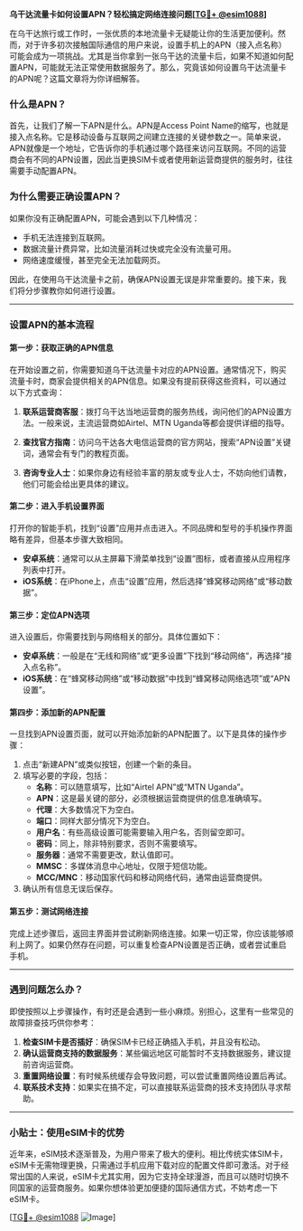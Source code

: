 **乌干达流量卡如何设置APN？轻松搞定网络连接问题[[TG💪+ @esim1088](https://t.me/s/esim1088)]**

在乌干达旅行或工作时，一张优质的本地流量卡无疑能让你的生活更加便利。然而，对于许多初次接触国际通信的用户来说，设置手机上的APN（接入点名称）可能会成为一项挑战。尤其是当你拿到一张乌干达的流量卡后，如果不知道如何配置APN，可能就无法正常使用数据服务了。那么，究竟该如何设置乌干达流量卡的APN呢？这篇文章将为你详细解答。

### 什么是APN？

首先，让我们了解一下APN是什么。APN是Access Point Name的缩写，也就是接入点名称。它是移动设备与互联网之间建立连接的关键参数之一。简单来说，APN就像是一个地址，它告诉你的手机通过哪个路径来访问互联网。不同的运营商会有不同的APN设置，因此当更换SIM卡或者使用新运营商提供的服务时，往往需要手动配置APN。

### 为什么需要正确设置APN？

如果你没有正确配置APN，可能会遇到以下几种情况：
- 手机无法连接到互联网。
- 数据流量计费异常，比如流量消耗过快或完全没有流量可用。
- 网络速度缓慢，甚至完全无法加载网页。

因此，在使用乌干达流量卡之前，确保APN设置无误是非常重要的。接下来，我们将分步骤教你如何进行设置。

---

### 设置APN的基本流程

#### 第一步：获取正确的APN信息
在开始设置之前，你需要知道乌干达流量卡对应的APN设置。通常情况下，购买流量卡时，商家会提供相关的APN信息。如果没有提前获得这些资料，可以通过以下方式查询：

1. **联系运营商客服**：拨打乌干达当地运营商的服务热线，询问他们的APN设置方法。一般来说，主流运营商如Airtel、MTN Uganda等都会提供详细的指导。
   
2. **查找官方指南**：访问乌干达各大电信运营商的官方网站，搜索“APN设置”关键词，通常会有专门的教程页面。

3. **咨询专业人士**：如果你身边有经验丰富的朋友或专业人士，不妨向他们请教，他们可能会给出更具体的建议。

#### 第二步：进入手机设置界面
打开你的智能手机，找到“设置”应用并点击进入。不同品牌和型号的手机操作界面略有差异，但基本步骤大致相同。

- **安卓系统**：通常可以从主屏幕下滑菜单找到“设置”图标，或者直接从应用程序列表中打开。
- **iOS系统**：在iPhone上，点击“设置”应用，然后选择“蜂窝移动网络”或“移动数据”。

#### 第三步：定位APN选项
进入设置后，你需要找到与网络相关的部分。具体位置如下：

- **安卓系统**：一般是在“无线和网络”或“更多设置”下找到“移动网络”，再选择“接入点名称”。
- **iOS系统**：在“蜂窝移动网络”或“移动数据”中找到“蜂窝移动网络选项”或“APN设置”。

#### 第四步：添加新的APN配置
一旦找到APN设置页面，就可以开始添加新的APN配置了。以下是具体的操作步骤：

1. 点击“新建APN”或类似按钮，创建一个新的条目。
2. 填写必要的字段，包括：
   - **名称**：可以随意填写，比如“Airtel APN”或“MTN Uganda”。
   - **APN**：这是最关键的部分，必须根据运营商提供的信息准确填写。
   - **代理**：大多数情况下为空白。
   - **端口**：同样大部分情况下为空白。
   - **用户名**：有些高级设置可能需要输入用户名，否则留空即可。
   - **密码**：同上，除非特别要求，否则不需要填写。
   - **服务器**：通常不需要更改，默认值即可。
   - **MMSC**：多媒体消息中心地址，仅限于短信功能。
   - **MCC/MNC**：移动国家代码和移动网络代码，通常由运营商提供。
3. 确认所有信息无误后保存。

#### 第五步：测试网络连接
完成上述步骤后，返回主界面并尝试刷新网络连接。如果一切正常，你应该能够顺利上网了。如果仍然存在问题，可以重复检查APN设置是否正确，或者尝试重启手机。

---

### 遇到问题怎么办？

即使按照以上步骤操作，有时还是会遇到一些小麻烦。别担心，这里有一些常见的故障排查技巧供你参考：

1. **检查SIM卡是否插好**：确保SIM卡已经正确插入手机，并且没有松动。
2. **确认运营商支持的数据服务**：某些偏远地区可能暂时不支持数据服务，建议提前咨询运营商。
3. **重置网络设置**：有时候系统缓存会导致问题，可以尝试重置网络设置后再试。
4. **联系技术支持**：如果实在搞不定，可以直接联系运营商的技术支持团队寻求帮助。

---

### 小贴士：使用eSIM卡的优势

近年来，eSIM技术逐渐普及，为用户带来了极大的便利。相比传统实体SIM卡，eSIM卡无需物理更换，只需通过手机应用下载对应的配置文件即可激活。对于经常出国的人来说，eSIM卡尤其实用，因为它支持全球漫游，而且可以随时切换不同国家的运营商服务。如果你想体验更加便捷的国际通信方式，不妨考虑一下eSIM卡。

[[TG💪+ @esim1088](https://t.me/s/esim1088) ![Image](https://i.postimg.cc/4NQfJmqS/Snipaste-2025-05-13-00-14-12.png)]